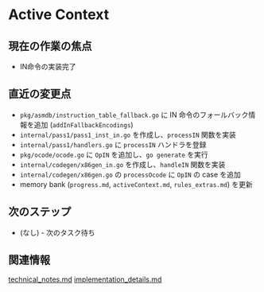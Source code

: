 # Active Context

## 現在の作業の焦点
- IN命令の実装完了

## 直近の変更点
- `pkg/asmdb/instruction_table_fallback.go` に IN 命令のフォールバック情報を追加 (`addInFallbackEncodings`)
- `internal/pass1/pass1_inst_in.go` を作成し、`processIN` 関数を実装
- `internal/pass1/handlers.go` に `processIN` ハンドラを登録
- `pkg/ocode/ocode.go` に `OpIN` を追加し、`go generate` を実行
- `internal/codegen/x86gen_in.go` を作成し、`handleIN` 関数を実装
- `internal/codegen/x86gen.go` の `processOcode` に `OpIN` の case を追加
- memory bank (`progress.md`, `activeContext.md`, `rules_extras.md`) を更新

## 次のステップ
- (なし) - 次のタスク待ち

## 関連情報
[technical_notes.md](../details/technical_notes.md)
[implementation_details.md](../details/implementation_details.md)
